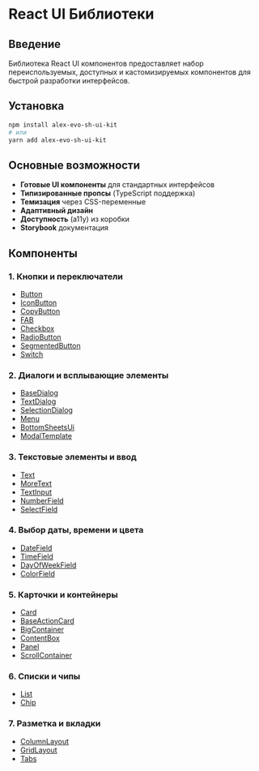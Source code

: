 # React UI Библиотеки

## Введение

Библиотека React UI компонентов предоставляет набор переиспользуемых, доступных и кастомизируемых компонентов для быстрой разработки интерфейсов.

## Установка

```bash
npm install alex-evo-sh-ui-kit
# или
yarn add alex-evo-sh-ui-kit
```

## Основные возможности

- **Готовые UI компоненты** для стандартных интерфейсов
- **Типизированные пропсы** (TypeScript поддержка)
- **Темизация** через CSS-переменные
- **Адаптивный дизайн**
- **Доступность** (a11y) из коробки
- **Storybook** документация

## Компоненты

### **1. Кнопки и переключатели**  
- [Button](./docs/Button.md)  
- [IconButton](./docs/IconButton.md)  
- [CopyButton](./docs/CopyButton.md)  
- [FAB](./docs/FAB.md)  
- [Checkbox](./docs/Checkbox.md)  
- [RadioButton](./docs/RadioButton.md)  
- [SegmentedButton](./docs/SegmentedButton.md)  
- [Switch](./docs/Switch.md)  

### **2. Диалоги и всплывающие элементы**  
- [BaseDialog](./docs/BaseDialog.md)  
- [TextDialog](./docs/TextDialog.md)  
- [SelectionDialog](./docs/SelectionDialog.md)  
- [Menu](./docs/Menu.md)  
- [BottomSheetsUi](./docs/BottomSheetsUi.md)  
- [ModalTemplate](./docs/ModalTemplate.md)  

### **3. Текстовые элементы и ввод**  
- [Text](./docs/Text.md)  
- [MoreText](./docs/MoreText.md)  
- [TextInput](./docs/TextInput.md)  
- [NumberField](./docs/NumberField.md)  
- [SelectField](./docs/SelectField.md)  

### **4. Выбор даты, времени и цвета**  
- [DateField](./docs/DateField.md)  
- [TimeField](./docs/TimeField.md)  
- [DayOfWeekField](./docs/DayOfWeekField.md)  
- [ColorField](./docs/ColorField.md)  

### **5. Карточки и контейнеры**  
- [Card](./docs/Card.md)  
- [BaseActionCard](./docs/BaseActionCard.md)  
- [BigContainer](./docs/BigContainer.md)  
- [ContentBox](./docs/ContentBox.md)  
- [Panel](./docs/Panel.md)  
- [ScrollContainer](./docs/ScrollContainer.md)  

### **6. Списки и чипы**  
- [List](./docs/List.md)  
- [Chip](./docs/Chip.md)  

### **7. Разметка и вкладки**  
- [ColumnLayout](./docs/ColumnLayout.md)  
- [GridLayout](./docs/GridLayout.md)  
- [Tabs](./docs/Tabs.md)  
